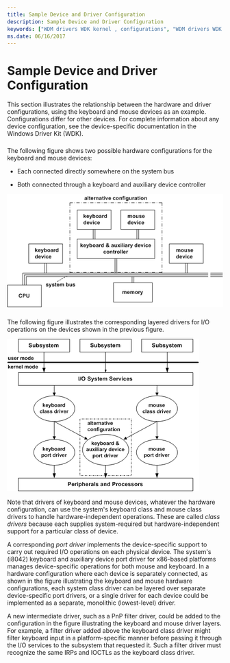 ```yaml
---
title: Sample Device and Driver Configuration
description: Sample Device and Driver Configuration
keywords: ["WDM drivers WDK kernel , configurations", "WDM drivers WDK kernel , layered drivers", "layered drivers WDK kernel", "driver layers WDK WDM", "keyboards WDK kernel", "mouse WDK kernel", "hardware configurations WDK kernel", "intermediate drivers WDK kernel"]
ms.date: 06/16/2017
---
```


# Sample Device and Driver Configuration





This section illustrates the relationship between the hardware and driver configurations, using the keyboard and mouse devices as an example. Configurations differ for other devices. For complete information about any device configuration, see the device-specific documentation in the Windows Driver Kit (WDK).

### <a href="" id="keyboard-and-mouse-hardware-configurations"></a>

The following figure shows two possible hardware configurations for the keyboard and mouse devices:

-   Each connected directly somewhere on the system bus

-   Both connected through a keyboard and auxiliary device controller

![diagram illustrating keyboard and mouse hardware configurations.](images/2kbdmuhw.png)

### <a href="" id="keyboard-and-mouse-driver-layers"></a>

The following figure illustrates the corresponding layered drivers for I/O operations on the devices shown in the previous figure.

![keyboard and mouse driver layers.](images/2samplyr.png)

Note that drivers of keyboard and mouse devices, whatever the hardware configuration, can use the system's keyboard class and mouse class drivers to handle hardware-independent operations. These are called *class drivers* because each supplies system-required but hardware-independent support for a particular class of device.

A corresponding *port driver* implements the device-specific support to carry out required I/O operations on each physical device. The system's (i8042) keyboard and auxiliary device port driver for x86-based platforms manages device-specific operations for both mouse and keyboard. In a hardware configuration where each device is separately connected, as shown in the figure illustrating the keyboard and mouse hardware configurations, each system class driver can be layered over separate device-specific port drivers, or a single driver for each device could be implemented as a separate, monolithic (lowest-level) driver.

A new intermediate driver, such as a PnP filter driver, could be added to the configuration in the figure illustrating the keyboard and mouse driver layers. For example, a filter driver added above the keyboard class driver might filter keyboard input in a platform-specific manner before passing it through the I/O services to the subsystem that requested it. Such a filter driver must recognize the same IRPs and IOCTLs as the keyboard class driver.

 

 




